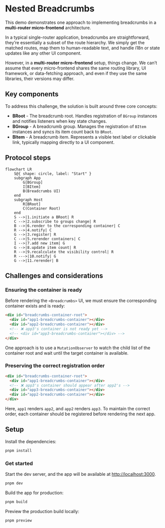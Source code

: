 # Nested Breadcrumbs

This demo demonstrates one approach to implementing breadcrumbs in a **multi-router micro-frontend** architecture.

In a typical single-router application, breadcrumbs are straightforward, they’re essentially a subset of the route hierarchy. We simply get the matched routes, map them to human-readable text, and handle i18n or state updates like any other UI component.

However, in a **multi-router micro-frontend** setup, things change. We can’t assume that every micro-frontend shares the same routing library, UI framework, or data-fetching approach, and even if they use the same libraries, their versions may differ.

## Key components

To address this challenge, the solution is built around three core concepts:

- **BRoot** - The breadcrumb root. Handles registration of `BGroup` instances and notifies listeners when key state changes.
- **BGroup** - A breadcrumb group. Manages the registration of `BItem` instances and syncs its item count back to `BRoot`.
- **BItem** - A breadcrumb item. Represents a visible text label or clickable link, typically mapping directly to a UI component.

## Protocol steps

```mermaid
flowchart LR
    S@{ shape: circle, label: "Start" }
    subgraph App
        G[BGroup]
        I[BItem]
        B(Breadcrumbs UI)
    end
    subgraph Host
        R[BRoot]
        C(Container Root)
    end
    S -->|1.initiate a BRoot| R
    C -->|2.subscribe to groups change| R
    B -->|6.render to the corresponding container| C
    R -->|4.notify| C
    G -->|3.register| R
    C -->|5.rerender containers| C
    I -->|7.add new item| G
    G -->|8.update item count| R
    R -->|9.recalculate the visibility control| R
    R --->|10.notify| G
    G -->|11.rerender| B
```

## Challenges and considerations

### Ensuring the container is ready

Before rendering the `<Breadcrumbs>` UI, we must ensure the corresponding container exists and is ready:

```html
<div id="breadcrumbs-container-root">
  <div id="app1-breadcrumbs-container"></div>
  <div id="app2-breadcrumbs-container"></div>
  <!-- ❌ app3's container is not ready yet -->
  <!-- <div id="app3-breadcrumbs-container"></div> -->
</div>
```

One approach is to use a `MutationObserver` to watch the child list of the container root and wait until the target container is available.

### Preserving the correct registration order

```html
<div id="breadcrumbs-container-root">
  <div id="app1-breadcrumbs-container"></div>
  <!-- ❌ app3's container should appear after app2's -->
  <div id="app3-breadcrumbs-container"></div>
  <div id="app2-breadcrumbs-container"></div>
</div>
```

Here, `app1` renders `app2`, and `app2` renders `app3`. To maintain the correct order, each container should be registered before rendering the next app.

## Setup

Install the dependencies:

```bash
pnpm install
```

### Get started

Start the dev server, and the app will be available at [http://localhost:3000](http://localhost:3000).

```bash
pnpm dev
```

Build the app for production:

```bash
pnpm build
```

Preview the production build locally:

```bash
pnpm preview
```
